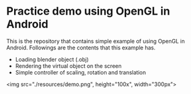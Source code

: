 # Practice demo using OpenGL in Android

This is the repository that contains simple example of using OpenGL in Android. Followings are the contents that this example has.

- Loading blender object (.obj) 
- Rendering the virtual object on the screen
- Simple controller of scaling, rotation and translation

<img src="./resources/demo.png", height="100x", width="300px">

<!-- ![demo](./resources/demo.png) -->